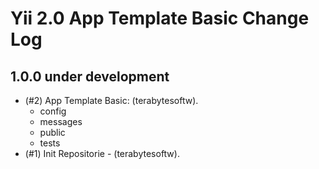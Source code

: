 Yii 2.0 App Template Basic Change Log
=====================================

1.0.0 under development
-----------------------

- (#2) App Template Basic: (terabytesoftw).
  - config
  - messages
  - public
  - tests
- (#1) Init Repositorie - (terabytesoftw).
